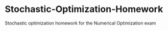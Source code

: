 # Stochastic-Optimization-Homework
Stochastic optimization homework for the Numerical Optimization exam
